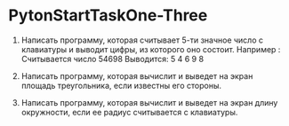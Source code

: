 # PytonStartTaskOne-Three

1) Написать программу, которая считывает 5-ти значное число с
клавиатуры и выводит цифры, из которого оно состоит.
Например : Считывается число 54698
Выводится: 
5
4
6
9
8

2) Написать программу, которая вычислит и выведет на экран
площадь треугольника, если известны его стороны.

3) Написать программу, которая вычислит и выведет на экран длину
окружности, если ее радиус считывается с клавиатуры.
